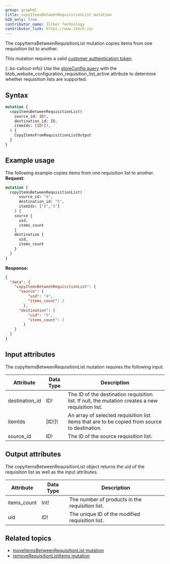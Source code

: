 ```yaml
---
group: graphql
title: copyItemsBetweenRequisitionList mutation
b2b_only: true
contributor_name: Zilker Technology
contributor_link: https://www.ztech.io/
---
```

The copyItemsBetweenRequisitionList mutation copies items from one requisition list to another.

This mutation requires a valid [customer authentication token]({{page.baseurl}}/graphql/mutations/generate-customer-token.html).

{:.bs-callout-info}
Use the [storeConfig query]({{page.baseurl}}/graphql/queries/store-config.html) with the btob_website_configuration_requisition_list_active attribute to determine whether requisition lists are supported.

## Syntax
```graphql
mutation {
  copyItemsBetweenRequisitionList(
    source_id: ID!,
    destination_id: ID,
    itemIds: [ID!]!,
  ) {
    CopyItemsFromRequisitionListOutput
  }
}
```

## Example usage

The following example copies items from one requisition list to another.
**Request:**
``` graphql
mutation {
  copyItemsBetweenRequisitionList(
      source_id: "4",
      destination_id: "5",
      itemIds: ["2","3"]
    ) {
    source {
      uid,
      items_count
    }
    destination {
      uid,
      items_count
    }
  }
}
```
**Response:**
``` json
{
  "data": {
    "copyItemsBetweenRequisitionList": {
      "source": {
          "uid": "4",
          "items_count": 2
        },
      "destination": {
          "uid": "5",
          "items_count": 2
        }
    }
  }
}
```

## Input attributes

The copyItemsBetweenRequisitionList mutation requires the following input.

Attribute |  Data Type | Description
--- | --- | ---
destination_id| ID! | The ID of the destination requisition list. If null, the mutation creates a new requisition list.
itemIds| [ID!]! | An array of selected requisition list items that are to be copied from source to destination.
source_id| ID! | The ID of the source requisition list.

## Output attributes

The copyItemsBetweenRequisitionList object returns the uid of the requisition list as well as the input attributes.

Attribute |  Data Type | Description
--- | --- | ---
items_count | Int! | The number of products in the requisition list.
uid | ID! | The unique ID of the modified requisition list.

## Related topics

*  [moveItemsBetweenRequisitionList mutation]({{page.baseurl}}/graphql/mutations/move-items-between-requisition-list.html)
*  [removeRequisitionListItems mutation]({{page.baseurl}}/graphql/mutations/remove-requisition-list-items.html)